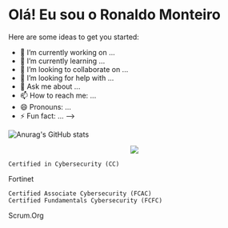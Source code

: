 # Olá! Eu sou o Ronaldo Monteiro



Here are some ideas to get you started:

- 🔭 I’m currently working on ...
- 🌱 I’m currently learning ...
- 👯 I’m looking to collaborate on ...
- 🤔 I’m looking for help with ...
- 💬 Ask me about ...
- 📫 How to reach me: ...
- 😄 Pronouns: ...
- ⚡ Fun fact: ...
-->

![Anurag's GitHub stats](https://github-readme-stats.vercel.app/api?username=ronaldo-monteiro&theme=great-gatsby&show_icons=true)
  
<div>
  <p align="center">
  <a href="https://">
    <img src="https://skillicons.dev/icons?i=github,aws,linux,python" />
  </a>
</p>
</div>




    Certified in Cybersecurity (CC)

Fortinet

    Certified Associate Cybersecurity (FCAC)
    Certified Fundamentals Cybersecurity (FCFC)

Scrum.Org
